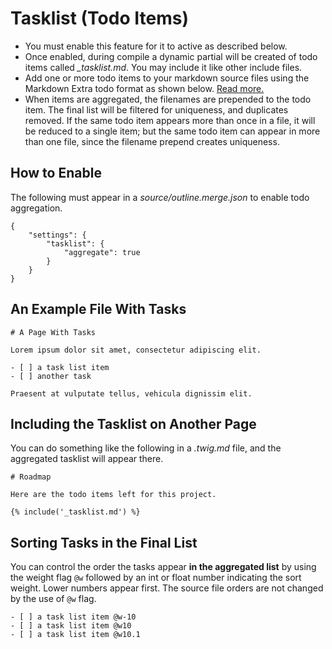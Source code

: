# Tasklist (Todo Items)

* You must enable this feature for it to active as described below.
* Once enabled, during compile a dynamic partial will be created of todo items called _\_tasklist.md_.  You may include it like other include files.
* Add one or more todo items to your markdown source files using the Markdown Extra todo format as shown below. [Read more.](https://github.com/blog/1375-task-lists-in-gfm-issues-pulls-comments)
* When items are aggregated, the filenames are prepended to the todo item.  The final list will be filtered for uniqueness, and duplicates removed.  If the same todo item appears more than once in a file, it will be reduced to a single item; but the same todo item can appear in more than one file, since the filename prepend creates uniqueness.

## How to Enable

The following must appear in a _source/outline.merge.json_ to enable todo aggregation.

    {
        "settings": {
            "tasklist": {
                "aggregate": true
            }
        }
    }


## An Example File With Tasks

    # A Page With Tasks
    
    Lorem ipsum dolor sit amet, consectetur adipiscing elit.
    
    - [ ] a task list item
    - [ ] another task
    
    Praesent at vulputate tellus, vehicula dignissim elit.

## Including the Tasklist on Another Page

You can do something like the following in a _.twig.md_ file, and the aggregated tasklist will appear there.

    # Roadmap
    
    Here are the todo items left for this project.
    
    {% include('_tasklist.md') %}

## Sorting Tasks in the Final List

You can control the order the tasks appear **in the aggregated list** by using the weight flag `@w` followed by an int or float number indicating the sort weight.  Lower numbers appear first.  The source file orders are not changed by the use of `@w` flag.

    - [ ] a task list item @w-10
    - [ ] a task list item @w10
    - [ ] a task list item @w10.1
